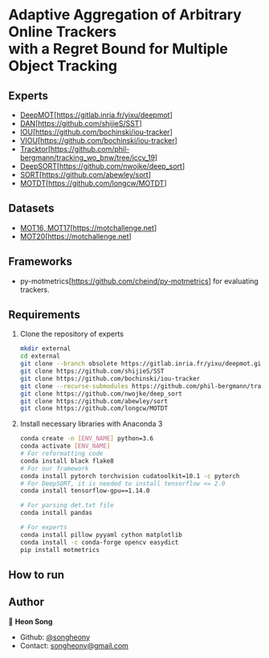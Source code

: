 # Adaptive Aggregation of Arbitrary Online Trackers <br/> with a Regret Bound for Multiple Object Tracking

## Experts

* [DeepMOT](https://arxiv.org/abs/1906.06618)[<https://gitlab.inria.fr/yixu/deepmot>]
* [DAN](https://arxiv.org/abs/1810.11780)[<https://github.com/shijieS/SST>]
* [IOU](https://ieeexplore.ieee.org/document/8078516)[<https://github.com/bochinski/iou-tracker>]
* [VIOU](https://ieeexplore.ieee.org/document/8639144)[<https://github.com/bochinski/iou-tracker>]
* [Tracktor](https://arxiv.org/abs/1903.05625)[<https://github.com/phil-bergmann/tracking_wo_bnw/tree/iccv_19>]
* [DeepSORT](https://arxiv.org/abs/1812.00442)[<https://github.com/nwojke/deep_sort>]
* [SORT](https://arxiv.org/abs/1602.00763)[<https://github.com/abewley/sort>]
* [MOTDT](https://arxiv.org/abs/1809.04427)[<https://github.com/longcw/MOTDT>]

## Datasets

* [MOT16, MOT17](https://arxiv.org/abs/1603.00831)[<https://motchallenge.net>]
* [MOT20](https://arxiv.org/abs/2003.09003)[<https://motchallenge.net>]

## Frameworks

* py-motmetrics[<https://github.com/cheind/py-motmetrics>] for evaluating trackers.

## Requirements

1. Clone the repository of experts

    ```sh
    mkdir external
    cd external
    git clone --branch obsolete https://gitlab.inria.fr/yixu/deepmot.git
    git clone https://github.com/shijieS/SST
    git clone https://github.com/bochinski/iou-tracker
    git clone --recurse-submodules https://github.com/phil-bergmann/tracking_wo_bnw
    git clone https://github.com/nwojke/deep_sort
    git clone https://github.com/abewley/sort
    git clone https://github.com/longcw/MOTDT
    ```

2. Install necessary libraries with Anaconda 3

    ```sh
    conda create -n [ENV_NAME] python=3.6
    conda activate [ENV_NAME]
    # For reformatting code
    conda install black flake8
    # For our framework
    conda install pytorch torchvision cudatoolkit=10.1 -c pytorch
    # For DeepSORT, it is needed to install tensorflow <= 2.0
    conda install tensorflow-gpu==1.14.0

    # For parsing det.txt file
    conda install pandas

    # For experts
    conda install pillow pyyaml cython matplotlib
    conda install -c conda-forge opencv easydict
    pip install motmetrics
    ```

## How to run

## Author

👤 **Heon Song**

* Github: [@songheony](https://github.com/songheony)
* Contact: songheony@gmail.com
